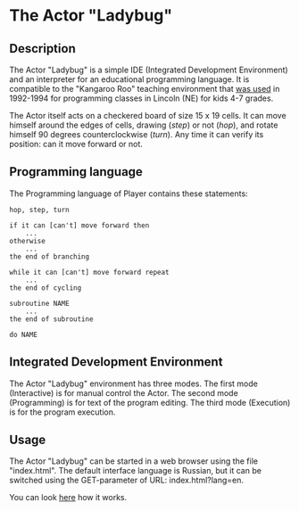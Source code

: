 # The Actor "Ladybug"
## Description

The Actor "Ladybug" is a simple IDE (Integrated Development Environment) and an interpreter for an educational programming language. It is compatible to the "Kangaroo Roo" teaching environment that [was used]((https://web.archive.org/web/20220803112020/https://math.vanderbilt.edu/sapirmv/)) in 1992-1994 for programming classes in Lincoln (NE) for kids 4-7 grades.

The Actor itself acts on a checkered board of size 15 x 19 cells. It can move himself around the edges of cells, drawing (_step_) or not (_hop_), and rotate himself 90 degrees counterclockwise (_turn_). Any time it can verify its position: can it move forward or not.


## Programming language

The Programming language of Player contains these statements:
```
hop, step, turn

if it can [can't] move forward then
	...	
otherwise
	...
the end of branching

while it can [can't] move forward repeat
	...
the end of cycling

subroutine NAME
	...
the end of subroutine

do NAME
```

## Integrated Development Environment

The Actor "Ladybug" environment has three modes.
The first mode (Interactive) is for manual control the Actor.
The second mode (Programming) is for text of the program editing.
The third mode (Execution) is for the program execution.

## Usage

The Actor "Ladybug" can be started in a web browser using the file "index.html". The default interface language is Russian, but it can be switched using the GET-parameter of URL: index.html?lang=en.

You can look [here](https://iharsw.lgn.by/gris/index.html?lang=en) how it works.

